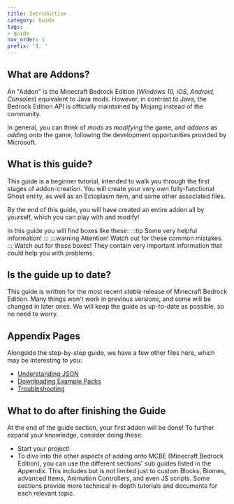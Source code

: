 ```yaml
---
title: Introduction
category: Guide
tags:
- guide
nav_order: 1
prefix: '1. '
---
```


## What are Addons?

An "Addon" is the Minecraft Bedrock Edition (_Windows 10, iOS, Android, Consoles_) equivalent to Java mods. However, in contrast to Java, the Bedrock Edition API is officially maintained by Mojang instead of the community.

In general, you can think of _mods_ as _modifying_ the game, and _addons_ as _adding onto_ the game, following the development opportunities provided by Microsoft.

## What is this guide?

This guide is a beginner tutorial, intended to walk you through the first stages of addon-creation. You will create your very own fully-functional Ghost entity, as well as an Ectoplasm item, and some other associated files.

By the end of this guide, you will have created an entire addon all by yourself, which you can play with and modify!

In this guide you will find boxes like these:
:::tip
Some very helpful information!
:::
:::warning
Attention! Watch out for these common mistakes.
:::
Watch out for these boxes! They contain very important information that could help you with problems.

## Is the guide up to date?

This guide is written for the most recent _stable_ release of Minecraft Bedrock Edition. Many things won't work in previous versions, and some will be changed in later ones. We will keep the guide as up-to-date as possible, so no need to worry.

## Appendix Pages

Alongside the step-by-step guide, we have a few other files here, which may be interesting to you:

-   [Understanding JSON](understanding-json.md)
-   [Downloading Example Packs](download-packs.md)
-   [Troubleshooting](troubleshooting.md)

## What to do after finishing the Guide

At the end of the guide section, your first addon will be done! To further expand your knowledge, consider doing these:

-   Start your project!
-   To dive into the other aspects of adding onto MCBE (Minecraft Bedrock Edition), you can use the different sections' sub guides listed in the Appendix. This includes but is not limited just to custom Blocks, Biomes, advanced Items, Animation Controllers, and even JS scripts. Some sections provide more technical in-depth tutorials and documents for each relevant topic.
